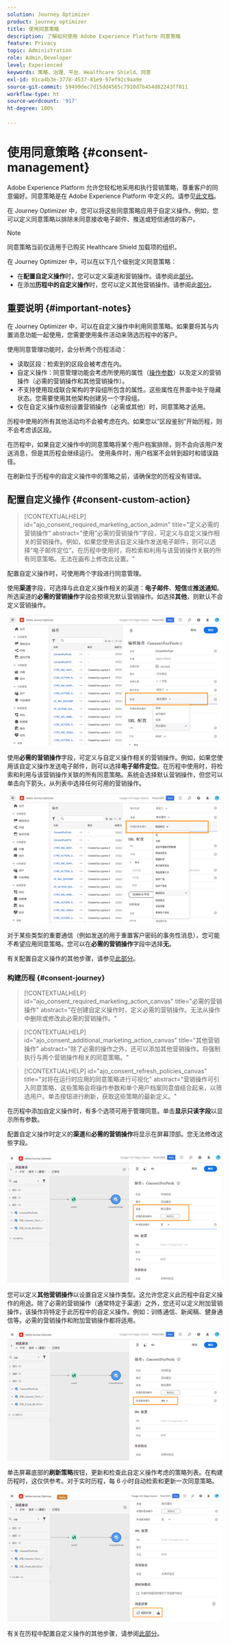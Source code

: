```yaml
---
solution: Journey Optimizer
product: journey optimizer
title: 使用同意策略
description: 了解如何使用 Adobe Experience Platform 同意策略
feature: Privacy
topic: Administration
role: Admin,Developer
level: Experienced
keywords: 策略、治理、平台、Healthcare Shield、同意
exl-id: 01ca4b3e-3778-4537-81e9-97ef92c9aa9e
source-git-commit: 59499dec7d15dd4565c7910d7b454d82243ff011
workflow-type: ht
source-wordcount: '917'
ht-degree: 100%

---
```


# 使用同意策略 {#consent-management}

Adobe Experience Platform 允许您轻松地采用和执行营销策略，尊重客户的同意偏好。同意策略是在 Adobe Experience Platform 中定义的。请参见[此文档](https://experienceleague.adobe.com/docs/experience-platform/data-governance/policies/user-guide.html?lang=zh-Hans#consent-policy)。

在 Journey Optimizer 中，您可以将这些同意策略应用于自定义操作。例如，您可以定义同意策略以排除未同意接收电子邮件、推送或短信通信的客户。

>[!NOTE]
>
>同意策略当前仅适用于已购买 Healthcare Shield 加载项的组织。

在 Journey Optimizer 中，可以在以下几个级别定义同意策略：

* 在&#x200B;**配置自定义操作**&#x200B;时，您可以定义渠道和营销操作。请参阅此[部分](../action/consent.md#consent-custom-action)。
* 在添加&#x200B;**历程中的自定义操作**&#x200B;时，您可以定义其他营销操作。请参阅此[部分](../action/consent.md#consent-journey)。

## 重要说明 {#important-notes}

在 Journey Optimizer 中，可以在自定义操作中利用同意策略。如果要将其与内置消息功能一起使用，您需要使用条件活动来筛选历程中的客户。

使用同意管理功能时，会分析两个历程活动：

* 读取区段：检索到的区段会被考虑在内。
* 自定义操作：同意管理功能会考虑所使用的属性（[操作参数](../action/about-custom-action-configuration.md#define-the-message-parameters)）以及定义的营销操作（必需的营销操作和其他营销操作）。
* 不支持使用现成联合架构的字段组所包含的属性。这些属性在界面中处于隐藏状态。您需要使用其他架构创建另一个字段组。
* 仅在自定义操作级别设置营销操作（必需或其他）时，同意策略才适用。

历程中使用的所有其他活动均不会被考虑在内。如果您以“区段鉴别”开始历程，则不会考虑该区段。

在历程中，如果自定义操作中的同意策略将某个用户档案排除，则不会向该用户发送消息，但是其历程会继续运行。 使用条件时，用户档案不会转到超时和错误路径。

在刷新位于历程中的自定义操作中的策略之前，请确保您的历程没有错误。

<!--
There are two types of latency regarding the use of consent policies:

* **User latency**: the delay from the time a profile changes a consent settings to the moment it is applied in Experience Platform. This can take up to 48h. 
* **Consent policy latency**: the delay from the time a consent policy is created or updated to the moment it is applied. This can take up to 6 hours
-->

## 配置自定义操作 {#consent-custom-action}

>[!CONTEXTUALHELP]
>id="ajo_consent_required_marketing_action_admin"
>title="定义必需的营销操作"
>abstract="使用“必需的营销操作”字段，可定义与自定义操作相关的营销操作。例如，如果您使用该自定义操作发送电子邮件，则可以选择“电子邮件定位”。在历程中使用时，将检索和利用与该营销操作关联的所有同意策略。无法在画布上修改此设置。"

配置自定义操作时，可使用两个字段进行同意管理。

使用&#x200B;**渠道**&#x200B;字段，可选择与此自定义操作相关的渠道：**电子邮件**、**短信**&#x200B;或&#x200B;**推送通知**。所选渠道的&#x200B;**必需的营销操作**&#x200B;字段会预填充默认营销操作。如选择&#x200B;**其他**，则默认不会定义营销操作。

![](assets/consent1.png)

使用&#x200B;**必需的营销操作**&#x200B;字段，可定义与自定义操作相关的营销操作。例如，如果您使用该自定义操作发送电子邮件，则可以选择&#x200B;**电子邮件定位**。在历程中使用时，将检索和利用与该营销操作关联的所有同意策略。系统会选择默认营销操作，但您可以单击向下箭头，从列表中选择任何可用的营销操作。

![](assets/consent2.png)

对于某些类型的重要通信（例如发送的用于重置客户密码的事务性消息），您可能不希望应用同意策略。您可以在&#x200B;**必需的营销操作**&#x200B;字段中选择&#x200B;**无**。

有关配置自定义操作的其他步骤，请参见[此部分](../action/about-custom-action-configuration.md#consent-management)。

### 构建历程 {#consent-journey}

>[!CONTEXTUALHELP]
>id="ajo_consent_required_marketing_action_canvas"
>title="必需的营销操作"
>abstract="在创建自定义操作时，定义必需的营销操作。无法从操作中删除或修改此必需的营销操作。"

>[!CONTEXTUALHELP]
>id="ajo_consent_additional_marketing_action_canvas"
>title="其他营销操作"
>abstract="除了必需的操作之外，还可以添加其他营销操作。将强制执行与两个营销操作相关的同意策略。"

>[!CONTEXTUALHELP]
>id="ajo_consent_refresh_policies_canvas"
>title="对将在运行时应用的同意策略进行可视化"
>abstract="营销操作可引入同意策略，这些策略会将操作参数和单个用户档案同意值结合起来，以筛选用户。单击按钮进行刷新，获取这些策略的最新定义。"

在历程中添加自定义操作时，有多个选项可用于管理同意。单击&#x200B;**显示只读字段**&#x200B;以显示所有参数。

配置自定义操作时定义的&#x200B;**渠道**&#x200B;和&#x200B;**必需的营销操作**&#x200B;将显示在屏幕顶部。您无法修改这些字段。

![](assets/consent4.png)

您可以定义&#x200B;**其他营销操作**&#x200B;以设置自定义操作类型。这允许您定义此历程中自定义操作的用途。除了必需的营销操作（通常特定于渠道）之外，您还可以定义附加营销操作，该操作将特定于此历程中的自定义操作。例如：训练通信、新闻稿、健身通信等。必需的营销操作和附加营销操作都将适用。

![](assets/consent3.png)

单击屏幕底部的&#x200B;**刷新策略**&#x200B;按钮，更新和检查此自定义操作考虑的策略列表。在构建历程时，这仅供参考。对于实时历程，每 6 小时自动检索和更新一次同意策略。

![](assets/consent5.png)

<!--
The following data is taken into account for consent:

* marketing actions and additional marketing actions defined in the custom action
* action parameters defined in the custom action, see this [section](../action/about-custom-action-configuration.md#define-the-message-parameters) 
* attributes used as criteria in a segment when the journey starts with a Read segment, see this [section](../building-journeys/read-segment.md) 

>[!NOTE]
>
>Please note that there can be a latency when updating the list of policies applied, refer to this [this section](../action/consent.md#important-notes).
-->

有关在历程中配置自定义操作的其他步骤，请参阅[此部分](../building-journeys/using-custom-actions.md)。
